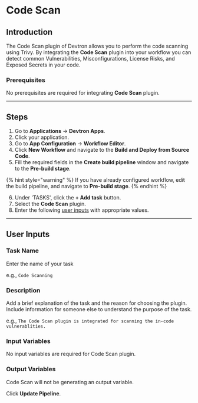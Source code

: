 # Code Scan

## Introduction
The Code Scan plugin of Devtron allows you to perform the code scanning using Trivy. By integrating the **Code Scan** plugin into your workflow you can detect common Vulnerabilities, Misconfigurations, License Risks, and Exposed Secrets in your code.

### Prerequisites
No prerequisites are required for integrating **Code Scan** plugin.

---

## Steps
1. Go to **Applications** → **Devtron Apps**.
2. Click your application.
3. Go to **App Configuration** → **Workflow Editor**.
4. Click **New Workflow** and navigate to the **Build and Deploy from Source Code**.
5. Fill the required fields in the **Create build pipeline** window and navigate to the **Pre-build stage**.

{% hint style="warning" %}
If you have already configured workflow, edit the build pipeline, and navigate to **Pre-build stage**.
{% endhint %}

6. Under 'TASKS', click the **+ Add task** button.
7. Select the **Code Scan** plugin.
8. Enter the following [user inputs](#user-inputs) with appropriate values.
---

## User Inputs

### Task Name
Enter the name of your task 

e.g., `Code Scanning`

### Description
Add a brief explanation of the task and the reason for choosing the plugin. Include information for someone else to understand the purpose of the task.

e.g., `The Code Scan plugin is integrated for scanning the in-code vulnerablities.`

### Input Variables

No input variables are required for Code Scan plugin.

### Output Variables
Code Scan will not be generating an output variable.

Click **Update Pipeline**.



